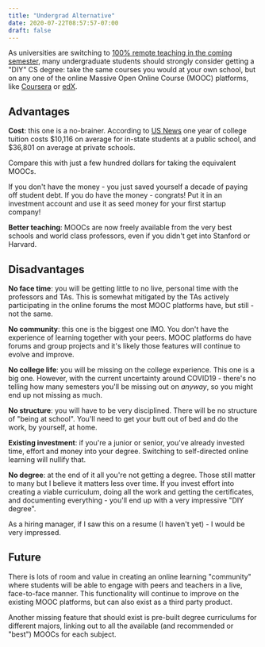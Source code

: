 ```yaml
---
title: "Undergrad Alternative"
date: 2020-07-22T08:57:57-07:00
draft: false
---
```


As universities are switching to [100% remote teaching in the coming semester](https://www.marketwatch.com/story/as-pandemic-rages-prominent-colleges-announce-online-semesters-11594130062), many undergraduate students should strongly consider getting a "DIY" CS degree: take the same courses you would at your own school, but on any one of the online Massive Open Online Course (MOOC) platforms, like [Coursera](https://coursera.org) or [edX](https://edx.org).

## Advantages

**Cost**: this one is a no-brainer. According to [US News](https://www.usnews.com/education/best-colleges/paying-for-college/articles/paying-for-college-infographic) one year of college tuition costs $10,116 on average for in-state students at a public school, and $36,801 on average at private schools.

Compare this with just a few hundred dollars for taking the equivalent MOOCs.

If you don't have the money - you just saved yourself a decade of paying off student debt. If you do have the money - congrats! Put it in an investment account and use it as seed money for your first startup company!

**Better teaching**: MOOCs are now freely available from the very best schools and world class professors, even if you didn't get into Stanford or Harvard.

## Disadvantages

**No face time**: you will be getting little to no live, personal time with the professors and TAs. This is somewhat mitigated by the TAs actively participating in the online forums the most MOOC platforms have, but still - not the same.

**No community**: this one is the biggest one IMO. You don't have the experience of learning together with your peers. MOOC platforms do have forums and group projects and it's likely those features will continue to evolve and improve.

**No college life**: you will be missing on the college experience. This one is a big one. However, with the current uncertainty around COVID19 - there's no telling how many semesters you'll be missing out on *anyway*, so you might end up not missing as much.

**No structure**: you will have to be very disciplined. There will be no structure of "being at school". You'll need to get your butt out of bed and do the work, by yourself, at home.

**Existing investment**: if you're a junior or senior, you've already invested time, effort and money into your degree. Switching to self-directed online learning will nullify that.

**No degree**: at the end of it all you're not getting a degree. Those still matter to many but I believe it matters less over time. If you invest effort into creating a viable curriculum, doing all the work and getting the certificates, and documenting everything - you'll end up with a very impressive "DIY degree".

As a hiring manager, if I saw this on a resume (I haven't yet) - I would be very impressed.

## Future
There is lots of room and value in creating an online learning "community" where students will be able to engage with peers and teachers in a live, face-to-face manner. This functionality will continue to improve on the existing MOOC platforms, but can also exist as a third party product.

Another missing feature that should exist is pre-built degree curriculums for different majors, linking out to all the available (and recommended or "best") MOOCs for each subject.
